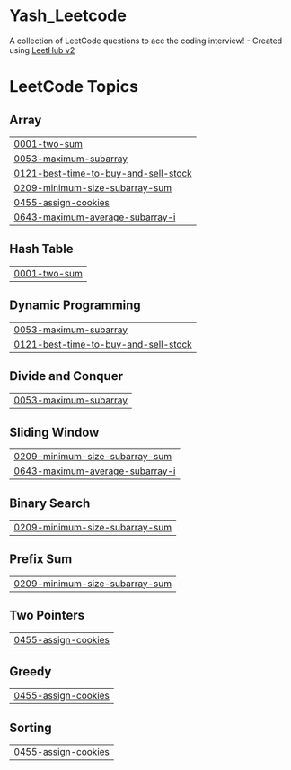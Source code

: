 # Yash_Leetcode
A collection of LeetCode questions to ace the coding interview! - Created using [LeetHub v2](https://github.com/arunbhardwaj/LeetHub-2.0)

<!---LeetCode Topics Start-->
# LeetCode Topics
## Array
|  |
| ------- |
| [0001-two-sum](https://github.com/Yaswanth1003/Yash_Leetcode/tree/master/0001-two-sum) |
| [0053-maximum-subarray](https://github.com/Yaswanth1003/Yash_Leetcode/tree/master/0053-maximum-subarray) |
| [0121-best-time-to-buy-and-sell-stock](https://github.com/Yaswanth1003/Yash_Leetcode/tree/master/0121-best-time-to-buy-and-sell-stock) |
| [0209-minimum-size-subarray-sum](https://github.com/Yaswanth1003/Yash_Leetcode/tree/master/0209-minimum-size-subarray-sum) |
| [0455-assign-cookies](https://github.com/Yaswanth1003/Yash_Leetcode/tree/master/0455-assign-cookies) |
| [0643-maximum-average-subarray-i](https://github.com/Yaswanth1003/Yash_Leetcode/tree/master/0643-maximum-average-subarray-i) |
## Hash Table
|  |
| ------- |
| [0001-two-sum](https://github.com/Yaswanth1003/Yash_Leetcode/tree/master/0001-two-sum) |
## Dynamic Programming
|  |
| ------- |
| [0053-maximum-subarray](https://github.com/Yaswanth1003/Yash_Leetcode/tree/master/0053-maximum-subarray) |
| [0121-best-time-to-buy-and-sell-stock](https://github.com/Yaswanth1003/Yash_Leetcode/tree/master/0121-best-time-to-buy-and-sell-stock) |
## Divide and Conquer
|  |
| ------- |
| [0053-maximum-subarray](https://github.com/Yaswanth1003/Yash_Leetcode/tree/master/0053-maximum-subarray) |
## Sliding Window
|  |
| ------- |
| [0209-minimum-size-subarray-sum](https://github.com/Yaswanth1003/Yash_Leetcode/tree/master/0209-minimum-size-subarray-sum) |
| [0643-maximum-average-subarray-i](https://github.com/Yaswanth1003/Yash_Leetcode/tree/master/0643-maximum-average-subarray-i) |
## Binary Search
|  |
| ------- |
| [0209-minimum-size-subarray-sum](https://github.com/Yaswanth1003/Yash_Leetcode/tree/master/0209-minimum-size-subarray-sum) |
## Prefix Sum
|  |
| ------- |
| [0209-minimum-size-subarray-sum](https://github.com/Yaswanth1003/Yash_Leetcode/tree/master/0209-minimum-size-subarray-sum) |
## Two Pointers
|  |
| ------- |
| [0455-assign-cookies](https://github.com/Yaswanth1003/Yash_Leetcode/tree/master/0455-assign-cookies) |
## Greedy
|  |
| ------- |
| [0455-assign-cookies](https://github.com/Yaswanth1003/Yash_Leetcode/tree/master/0455-assign-cookies) |
## Sorting
|  |
| ------- |
| [0455-assign-cookies](https://github.com/Yaswanth1003/Yash_Leetcode/tree/master/0455-assign-cookies) |
<!---LeetCode Topics End-->